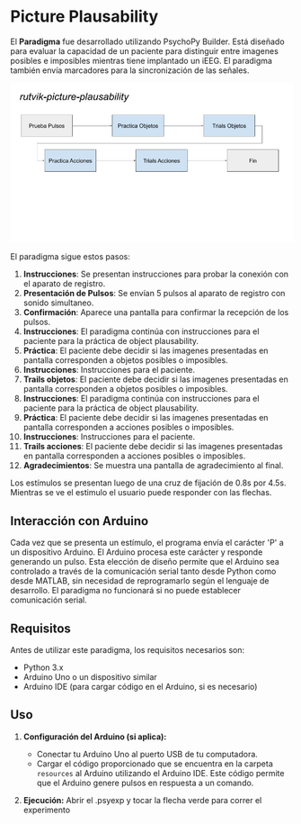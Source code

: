 # Picture Plausability

El **Paradigma** fue desarrollado utilizando PsychoPy Builder. Está diseñado para evaluar la capacidad de un paciente para distinguir entre imagenes posibles e imposibles mientras tiene implantado un iEEG. El paradigma también envía marcadores para la sincronización de las señales.

![Esquema del paradigma](esquema.jpg)

El paradigma sigue estos pasos:
1. **Instrucciones**: Se presentan instrucciones para probar la conexión con el aparato de registro.
2. **Presentación de Pulsos**: Se envían 5 pulsos al aparato de registro con sonido simultaneo.
3. **Confirmación**: Aparece una pantalla para confirmar la recepción de los pulsos.
4. **Instrucciones**: El paradigma continúa con instrucciones para el paciente para la práctica de object plausability.
5. **Práctica**: El paciente debe decidir si las imagenes presentadas en pantalla corresponden a objetos posibles o imposibles.
6. **Instrucciones**: Instrucciones para el paciente.
7. **Trails objetos**: El paciente debe decidir si las imagenes presentadas en pantalla corresponden a objetos posibles o imposibles.
8. **Instrucciones**: El paradigma continúa con instrucciones para el paciente para la práctica de object plausability.
9. **Práctica**: El paciente debe decidir si las imagenes presentadas en pantalla corresponden a acciones posibles o imposibles.
10. **Instrucciones**: Instrucciones para el paciente.
11. **Trails acciones**: El paciente debe decidir si las imagenes presentadas en pantalla corresponden a acciones posibles o imposibles.
12. **Agradecimientos**: Se muestra una pantalla de agradecimiento al final.

Los estímulos se presentan luego de una cruz de fijación de 0.8s por 4.5s. Mientras se ve el estimulo el usuario puede responder con las flechas.

## Interacción con Arduino
Cada vez que se presenta un estímulo, el programa envía el carácter 'P' a un dispositivo Arduino. El Arduino procesa este carácter y responde generando un pulso. Esta elección de diseño permite que el Arduino sea controlado a través de la comunicación serial tanto desde Python como desde MATLAB, sin necesidad de reprogramarlo según el lenguaje de desarrollo. El paradigma no funcionará si no puede establecer comunicación serial.

## Requisitos

Antes de utilizar este paradigma, los requisitos necesarios son:
- Python 3.x
- Arduino Uno o un dispositivo similar
- Arduino IDE (para cargar código en el Arduino, si es necesario)

## Uso

1. **Configuración del Arduino (si aplica):**
   - Conectar tu Arduino Uno al puerto USB de tu computadora.
   - Cargar el código proporcionado que se encuentra en la carpeta `resources` al Arduino utilizando el Arduino IDE. Este código permite que el Arduino genere pulsos en respuesta a un comando.

2. **Ejecución:**
   Abrir el .psyexp y tocar la flecha verde para correr el experimento